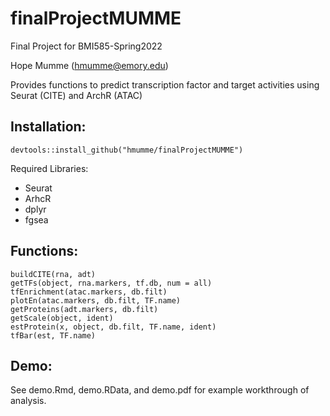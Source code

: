 # finalProjectMUMME
Final Project for BMI585-Spring2022

Hope Mumme (hmumme@emory.edu)

Provides functions to predict transcription factor and target activities using Seurat (CITE) and ArchR (ATAC)

## Installation:
```
devtools::install_github("hmumme/finalProjectMUMME")
```
Required Libraries:
- Seurat
- ArhcR
- dplyr
- fgsea

## Functions:
```
buildCITE(rna, adt)
getTFs(object, rna.markers, tf.db, num = all)
tfEnrichment(atac.markers, db.filt)
plotEn(atac.markers, db.filt, TF.name)
getProteins(adt.markers, db.filt)
getScale(object, ident)
estProtein(x, object, db.filt, TF.name, ident)
tfBar(est, TF.name)
```
## Demo:
See demo.Rmd, demo.RData, and demo.pdf for example workthrough of analysis.
